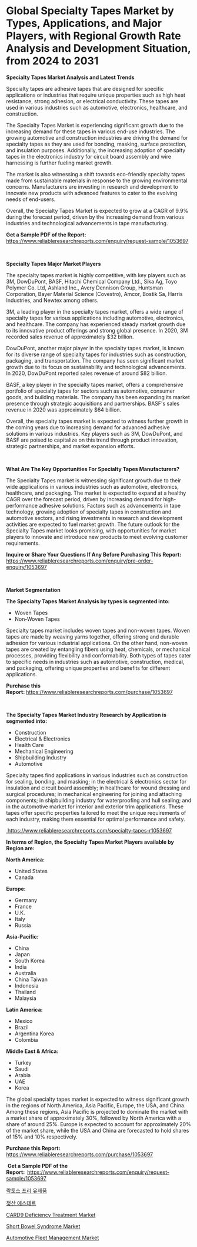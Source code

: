 <p><h1>Global Specialty Tapes Market by Types, Applications, and Major Players, with Regional Growth Rate Analysis and Development Situation, from 2024 to 2031</h1></p><p><strong>Specialty Tapes Market Analysis and Latest Trends</strong></p>
<p><p>Specialty tapes are adhesive tapes that are designed for specific applications or industries that require unique properties such as high heat resistance, strong adhesion, or electrical conductivity. These tapes are used in various industries such as automotive, electronics, healthcare, and construction.</p><p>The Specialty Tapes Market is experiencing significant growth due to the increasing demand for these tapes in various end-use industries. The growing automotive and construction industries are driving the demand for specialty tapes as they are used for bonding, masking, surface protection, and insulation purposes. Additionally, the increasing adoption of specialty tapes in the electronics industry for circuit board assembly and wire harnessing is further fueling market growth.</p><p>The market is also witnessing a shift towards eco-friendly specialty tapes made from sustainable materials in response to the growing environmental concerns. Manufacturers are investing in research and development to innovate new products with advanced features to cater to the evolving needs of end-users.</p><p>Overall, the Specialty Tapes Market is expected to grow at a CAGR of 9.9% during the forecast period, driven by the increasing demand from various industries and technological advancements in tape manufacturing.</p></p>
<p><strong>Get a Sample PDF of the Report:&nbsp;</strong> <a href="https://www.reliableresearchreports.com/enquiry/request-sample/1053697">https://www.reliableresearchreports.com/enquiry/request-sample/1053697</a></p>
<p>&nbsp;</p>
<p><strong>Specialty Tapes Major Market Players</strong></p>
<p><p>The specialty tapes market is highly competitive, with key players such as 3M, DowDuPont, BASF, Hitachi Chemical Company Ltd., Sika Ag, Toyo Polymer Co. Ltd, Ashland Inc., Avery Dennison Group, Huntsman Corporation, Bayer Material Science (Covestro), Amcor, Bostik Sa, Harris Industries, and Newtex among others.</p><p>3M, a leading player in the specialty tapes market, offers a wide range of specialty tapes for various applications including automotive, electronics, and healthcare. The company has experienced steady market growth due to its innovative product offerings and strong global presence. In 2020, 3M recorded sales revenue of approximately $32 billion.</p><p>DowDuPont, another major player in the specialty tapes market, is known for its diverse range of specialty tapes for industries such as construction, packaging, and transportation. The company has seen significant market growth due to its focus on sustainability and technological advancements. In 2020, DowDuPont reported sales revenue of around $82 billion.</p><p>BASF, a key player in the specialty tapes market, offers a comprehensive portfolio of specialty tapes for sectors such as automotive, consumer goods, and building materials. The company has been expanding its market presence through strategic acquisitions and partnerships. BASF's sales revenue in 2020 was approximately $64 billion.</p><p>Overall, the specialty tapes market is expected to witness further growth in the coming years due to increasing demand for advanced adhesive solutions in various industries. Key players such as 3M, DowDuPont, and BASF are poised to capitalize on this trend through product innovation, strategic partnerships, and market expansion efforts.</p></p>
<p>&nbsp;</p>
<p><strong>What Are The Key Opportunities For Specialty Tapes Manufacturers?</strong></p>
<p><p>The Specialty Tapes market is witnessing significant growth due to their wide applications in various industries such as automotive, electronics, healthcare, and packaging. The market is expected to expand at a healthy CAGR over the forecast period, driven by increasing demand for high-performance adhesive solutions. Factors such as advancements in tape technology, growing adoption of specialty tapes in construction and automotive sectors, and rising investments in research and development activities are expected to fuel market growth. The future outlook for the Specialty Tapes market looks promising, with opportunities for market players to innovate and introduce new products to meet evolving customer requirements.</p></p>
<p><strong>Inquire or Share Your Questions If Any Before Purchasing This Report:</strong> <a href="https://www.reliableresearchreports.com/enquiry/pre-order-enquiry/1053697">https://www.reliableresearchreports.com/enquiry/pre-order-enquiry/1053697</a></p>
<p>&nbsp;</p>
<p><strong>Market Segmentation</strong></p>
<p><strong>The Specialty Tapes Market Analysis by types is segmented into:</strong></p>
<p><ul><li>Woven Tapes</li><li>Non-Woven Tapes</li></ul></p>
<p><p>Specialty tapes market includes woven tapes and non-woven tapes. Woven tapes are made by weaving yarns together, offering strong and durable adhesion for various industrial applications. On the other hand, non-woven tapes are created by entangling fibers using heat, chemicals, or mechanical processes, providing flexibility and conformability. Both types of tapes cater to specific needs in industries such as automotive, construction, medical, and packaging, offering unique properties and benefits for different applications.</p></p>
<p><strong>Purchase this Report:&nbsp;</strong><a href="https://www.reliableresearchreports.com/purchase/1053697">https://www.reliableresearchreports.com/purchase/1053697</a></p>
<p>&nbsp;</p>
<p><strong>The Specialty Tapes Market Industry Research by Application is segmented into:</strong></p>
<p><ul><li>Construction</li><li>Electrical & Electronics</li><li>Health Care</li><li>Mechanical Engineering</li><li>Shipbuilding Industry</li><li>Automotive</li></ul></p>
<p><p>Specialty tapes find applications in various industries such as construction for sealing, bonding, and masking; in the electrical & electronics sector for insulation and circuit board assembly; in healthcare for wound dressing and surgical procedures; in mechanical engineering for joining and attaching components; in shipbuilding industry for waterproofing and hull sealing; and in the automotive market for interior and exterior trim applications. These tapes offer specific properties tailored to meet the unique requirements of each industry, making them essential for optimal performance and safety.</p></p>
<p><a href="https://www.reliableresearchreports.com/specialty-tapes-r1053697">&nbsp;https://www.reliableresearchreports.com/specialty-tapes-r1053697</a></p>
<p><strong>In terms of Region, the Specialty Tapes Market Players available by Region are:</strong></p>
<p>
    <p> <strong> North America: </strong>
        <ul>
            <li>United States</li>
            <li>Canada</li>
        </ul>
        </p> 
    <p> <strong> Europe: </strong>
        <ul>
            <li>Germany</li>
            <li>France</li>
            <li>U.K.</li>
            <li>Italy</li>
            <li>Russia</li>
        </ul>
        </p> 
    <p> <strong> Asia-Pacific: </strong>
        <ul>
            <li>China</li>
            <li>Japan</li>
            <li>South Korea</li>
            <li>India</li>
            <li>Australia</li>
            <li>China Taiwan</li>
            <li>Indonesia</li>
            <li>Thailand</li>
            <li>Malaysia</li>
        </ul>
        </p> 
    <p> <strong> Latin America: </strong>
        <ul>
            <li>Mexico</li>
            <li>Brazil</li>
            <li>Argentina Korea</li>
            <li>Colombia</li>
        </ul>
        </p> 
    <p> <strong> Middle East & Africa: </strong>
        <ul>
            <li>Turkey</li>
            <li>Saudi</li>
            <li>Arabia</li>
            <li>UAE</li>
            <li>Korea</li>
        </ul>
    </p>
    </p>
<p><p>The global specialty tapes market is expected to witness significant growth in the regions of North America, Asia Pacific, Europe, the USA, and China. Among these regions, Asia Pacific is projected to dominate the market with a market share of approximately 30%, followed by North America with a share of around 25%. Europe is expected to account for approximately 20% of the market share, while the USA and China are forecasted to hold shares of 15% and 10% respectively.</p></p>
<p><strong>Purchase this Report: </strong><a href="https://www.reliableresearchreports.com/purchase/1053697">https://www.reliableresearchreports.com/purchase/1053697</a></p>
<p>&nbsp;<strong>Get a Sample PDF of the Report:&nbsp;&nbsp;</strong><a href="https://www.reliableresearchreports.com/enquiry/request-sample/1053697">https://www.reliableresearchreports.com/enquiry/request-sample/1053697</a></p>
<p><strong></strong></p>
<p><p><a href="https://github.com/valroy852/Market-Research-Report-List-1/blob/main/223015149211.md">락토스 프리 유제품</a></p><p><a href="https://github.com/royErdmtyan906778/Market-Research-Report-List-1/blob/main/269125049210.md">젖산 에스테르</a></p><p><a href="https://www.linkedin.com/pulse/card9-deficiency-treatment-market-share-evolution-growth-trends-zuipe">CARD9 Deficiency Treatment Market</a></p><p><a href="https://github.com/wusalecollins540tpqoz/Market-Research-Report-List-2/blob/main/short-bowel-syndrome-market.md">Short Bowel Syndrome Market</a></p><p><a href="https://www.linkedin.com/pulse/automotive-fleet-management-market-size-trends-complete-industry-uvi6e">Automotive Fleet Management Market</a></p></p>